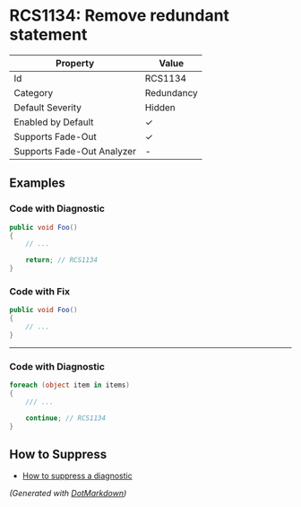# RCS1134: Remove redundant statement

| Property                    | Value      |
| --------------------------- | ---------- |
| Id                          | RCS1134    |
| Category                    | Redundancy |
| Default Severity            | Hidden     |
| Enabled by Default          | &#x2713;   |
| Supports Fade\-Out          | &#x2713;   |
| Supports Fade\-Out Analyzer | \-         |

## Examples

### Code with Diagnostic

```csharp
public void Foo()
{
    // ...

    return; // RCS1134
}
```

### Code with Fix

```csharp
public void Foo()
{
    // ...
}
```

- - -

### Code with Diagnostic

```csharp
foreach (object item in items)
{
    /// ...

    continue; // RCS1134
}
```

## How to Suppress

* [How to suppress a diagnostic](../HowToConfigureAnalyzers#how-to-suppress-a-diagnostic)

*\(Generated with [DotMarkdown](http://github.com/JosefPihrt/DotMarkdown)\)*